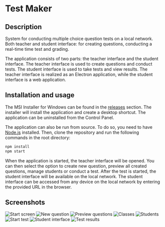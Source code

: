 # Test Maker

## Description

System for conducting multiple choice question tests on a local network. Both teacher and student interface: for creating questions, conducting a real-time time test and grading.

The application consists of two parts: the teacher interface and the student interface. The teacher interface is used to create questions and conduct tests. The student interface is used to take tests and view results. The teacher interface is realized as an Electron application, while the student interface is a web application.

## Installation and usage

The MSI Installer for Windows can be found in the [releases](https://github.com/Nikola352/TestMaker/releases) section. The installer will install the application and create a desktop shortcut. The application can be uninstalled from the Control Panel.

The application can also be run from source. To do so, you need to have [Node.js](https://nodejs.org/en/) installed. Then, clone the repository and run the following commands in the root directory:

```bash
npm install
npm start
```

When the application is started, the teacher interface will be opened. You can then select the option to create new question, preview all created questions, manage students or conduct a test. After the test is started, the student interface will be available on the local network. The student interface can be accessed from any device on the local network by entering the provided URL in the browser.

## Screenshots

![Start screen](https://raw.githubusercontent.com/Nikola352/TestMaker/assets/ss1.png)
![New question](https://raw.githubusercontent.com/Nikola352/TestMaker/assets/ss2.png)
![Preview questions](https://raw.githubusercontent.com/Nikola352/TestMaker/assets/ss3.png)
![Classes](https://raw.githubusercontent.com/Nikola352/TestMaker/assets/ss4.png)
![Students](https://raw.githubusercontent.com/Nikola352/TestMaker/assets/ss5.png)
![Start test](https://raw.githubusercontent.com/Nikola352/TestMaker/assets/ss6.png)
![Student interface](https://raw.githubusercontent.com/Nikola352/TestMaker/assets/ss7.png)
![Test results](https://raw.githubusercontent.com/Nikola352/TestMaker/assets/ss8.png)
